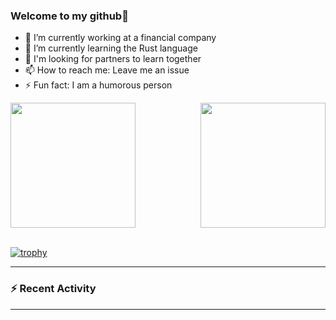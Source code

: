 ### Welcome to my github👋

- 🔭 I’m currently working at a financial company
- 🌱 I’m currently learning the Rust language
- 👯 I'm looking for partners to learn together
- 📫 How to reach me: Leave me an issue
- ⚡ Fun fact: I am a humorous person

<div style="display: flex; justify-content: space-between"> 
    <a href="https://github.com/gjmhandsome">
        <img  height="200" src="https://github-readme-stats.vercel.app/api?username=gjmhandsome&show_icons=true&theme=radical" />
    </a>
    <a href="https://github.com/gjmhandsome">
        <img height="200" src="https://github-readme-stats.vercel.app/api/top-langs/?username=gjmhandsome&layout=compact&theme=radical" />
    </a>
</div>
<br>

[![trophy](https://github-profile-trophy.vercel.app/?username=gjmhandsome&theme=onedark)](https://github.com/gjmhandsome)

---

### :zap: Recent Activity

<!--START_SECTION:activity-->
<!--END_SECTION:activity-->

---
